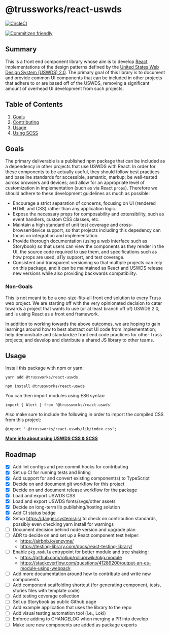 # @trussworks/react-uswds

[![CircleCI](https://circleci.com/gh/trussworks/react-uswds.svg?style=svg&circle-token=a003f78b224f32fcab60155e3c0917a8040c5b96)](https://circleci.com/gh/trussworks/react-uswds)

[![Commitizen friendly](https://img.shields.io/badge/commitizen-friendly-brightgreen.svg)](http://commitizen.github.io/cz-cli/)

## Summary

This is a front end component library whose aim is to develop [React](https://reactjs.org/) implementations of the design patterns defined by the [United States Web Design System (USWDS) 2.0](https://designsystem.digital.gov/). The primary goal of this library is to document and provide common UI components that can be included in other projects that adhere to or are based off of the USWDS, removing a significant amount of overhead UI development from such projects.

## Table of Contents

1. [Goals](#goals)
1. [Contributing](/docs/contributing.md)
1. [Usage](#usage)
1. [Using SCSS](/docs/scss.md)

## Goals

The primary deliverable is a published npm package that can be included as a dependency in other projects that use USWDS with React. In order for these components to be actually useful, they should follow best practices and baseline standards for accessible, semantic, markup; be well-tested across browsers and devices; and allow for an appropriate level of customization in implementation (such as via React `props`). Therefore we should adhere to these development guidelines as much as possible:

- Encourage a strict separation of concerns, focusing on UI (rendered HTML and CSS) rather than any application logic.
- Expose the necessary props for composability and extensibility, such as event handlers, custom CSS classes, etc.
- Maintain a high standard of unit test coverage and cross-browser/device support, so that projects including this depedency can focus on integration and implementation.
- Provide thorough documentation (using a web interface such as Storybook) so that users can view the components as they render in the UI, the source code required to use them, and specifications such as how props are used, a11y support, and test coverage.
- Consistent and transparent versioning so that multiple projects can rely on this package, and it can be maintained as React and USWDS release new versions while also providing backwards compatibility.

### Non-Goals

This is not meant to be a one-size-fits-all front end solution to every Truss web project. We are starting off with the very opinionated decision to cater towards a project that wants to use (or at least branch off of) USWDS 2.0, and is using React as a front end framework.

In addition to working towards the above outcomes, we are hoping to gain learnings around how to best abstract out UI code from implementation; help demonstrate and standardize front end code practices for other Truss projects; and develop and distribute a shared JS library to other teams.

## Usage

Install this package with npm or yarn:

```
yarn add @trussworks/react-uswds

npm install @trussworks/react-uswds
```

You can then import modules using ES6 syntax:

```
import { Alert } from '@trussworks/react-uswds'
```

Also make sure to include the following in order to import the compiled CSS from this project:

```
@import '~@trussworks/react-uswds/lib/index.css';
```

**[More info about using USWDS CSS & SCSS](./docs/scss.md)**

## Roadmap

- [x] Add lint configs and pre-commit hooks for contributing
- [x] Set up CI for running tests and linting
- [x] Add support for and convert existing component(s) to TypeScript
- [x] Decide on and document git workflow for this project
- [x] Decide on and document release workflow for the package
- [x] Load and export USWDS CSS
- [x] Load and export USWDS fonts/svgs/other assets
- [x] Decide on long-term lib publishing/hosting solution
- [x] Add CI status badge
- [x] Setup https://danger.systems/js/ to check on contribution standards, possibly even checking yarn install for warnings
- [ ] Document decision behind node version and upgrade plan
- [ ] ADR to decide on and set up a React component test helper:
  - https://airbnb.io/enzyme/
  - https://testing-library.com/docs/react-testing-library/
- [ ] Enable `pkg.module` entrypoint for better module and tree shaking:
  - https://github.com/rollup/rollup/wiki/pkg.module
  - https://stackoverflow.com/questions/41289200/output-an-es-module-using-webpack
- [ ] Add more documentation around how to contribute and write new components
- [ ] Add component scaffolding shortcut (for generating component, tests, stories files with template code)
- [ ] Add testing coverage collection
- [ ] Set up Storybook as public Github page
- [ ] Add example application that uses the library to the repo
- [ ] Add visual testing automation tool (i.e., Loki)
- [ ] Enforce adding to CHANGELOG when merging a PR into develop
- [ ] Make sure new components are added as package exports
